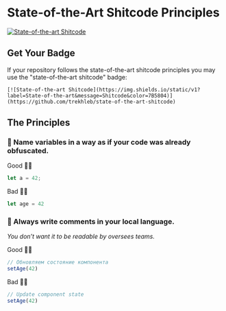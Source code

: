 # State-of-the-Art Shitcode Principles

[![State-of-the-art Shitcode](https://img.shields.io/static/v1?label=State-of-the-art&message=Shitcode&color=7B5804)](https://github.com/trekhleb/state-of-the-art-shitcode)

## Get Your Badge

If your repository follows the state-of-the-art shitcode principles you may use the "state-of-the-art shitcode" badge:

```
[![State-of-the-art Shitcode](https://img.shields.io/static/v1?label=State-of-the-art&message=Shitcode&color=7B5804)](https://github.com/trekhleb/state-of-the-art-shitcode)
```

## The Principles

### 💩 Name variables in a way as if your code was already obfuscated.

Good 👍🏻

```javascript
let a = 42;
```

Bad 👎🏻

```javascript
let age = 42
```

### 💩 Always write comments in your local language.

_You don’t want it to be readable by oversees teams._

Good 👍🏻

```javascript
// Обновляем состояние компонента
setAge(42)
```

Bad 👎🏻

```javascript
// Update component state
setAge(42)
```